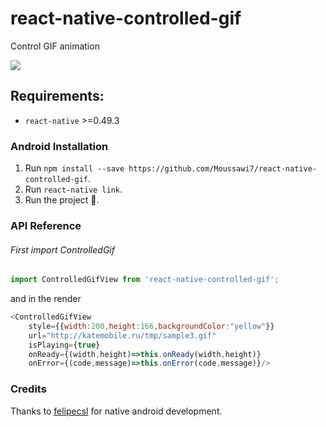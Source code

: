 # react-native-controlled-gif
Control GIF animation

![](https://raw.githubusercontent.com/felipecsl/GifImageView/master/demo.gif)

## Requirements:
-  `react-native` >=0.49.3

### Android Installation
1. Run `npm install --save https://github.com/Moussawi7/react-native-controlled-gif`.
2. Run `react-native link`.
3. Run the project 🎉.

### API Reference

###### First import ControlledGif
```js
import ControlledGifView from 'react-native-controlled-gif';
```
and in the render
```js
<ControlledGifView
    style={{width:200,height:166,backgroundColor:"yellow"}}
    url="http://katemobile.ru/tmp/sample3.gif"
    isPlaying={true}
    onReady={(width,height)=>this.onReady(width,height)}
    onError={(code,message)=>this.onError(code,message)}/>
```

### Credits

Thanks to [felipecsl](https://github.com/felipecsl/GifImageView) for native android development.
